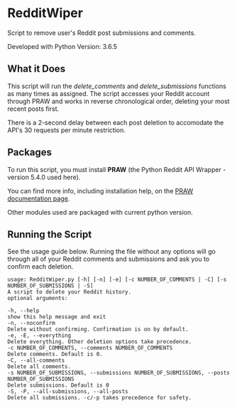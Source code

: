 # RedditWiper
Script to remove user's Reddit post submissions and comments.

Developed with Python Version: 3.6.5


## What it Does

This script will run the *delete_comments* and *delete_submissions* functions as many times as assigned. The script accesses your Reddit account through PRAW and works in reverse chronological order, deleting your most recent posts first.

There is a 2-second delay between each post deletion to accomodate the API's 30 requests per minute restriction. 


## Packages

To run this script, you must install **PRAW** (the Python Reddit API Wrapper - version 5.4.0 used here).

You can find more info, including installation help, on the [PRAW documentation page](https://praw.readthedocs.io/).

Other modules used are packaged with current python version.


##  Running the Script

See the usage guide below. Running the file without any options will go through all of your Reddit comments and submissions and ask you to confirm each deletion.


    usage: RedditWiper.py [-h] [-n] [-e] [-c NUMBER_OF_COMMENTS | -C] [-s NUMBER_OF_SUBMISSIONS | -S]
    A script to delete your Reddit history.
    optional arguments:
 
    -h, --help
    show this help message and exit
    -n, --noconfirm
    Delete without confirming. Confirmation is on by default.
    -e, -E, --everything  
    Delete everything. Other deletion options take precedence.
    -c NUMBER_OF_COMMENTS, --comments NUMBER_OF_COMMENTS
    Delete comments. Default is 0.
    -C, --all-comments
    Delete all comments.
    -s NUMBER_OF_SUBMISSIONS, --submissions NUMBER_OF_SUBMISSIONS, --posts NUMBER_OF_SUBMISSIONS
    Delete submissions. Default is 0
    -S, -P, --all-submissions, --all-posts
    Delete all submissions. -c/-p takes precedence for safety.
